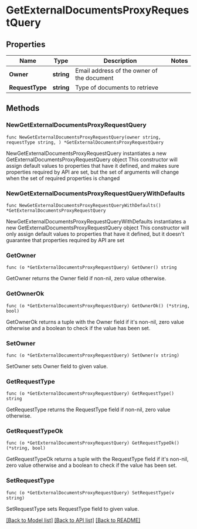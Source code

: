 # GetExternalDocumentsProxyRequestQuery

## Properties

Name | Type | Description | Notes
------------ | ------------- | ------------- | -------------
**Owner** | **string** | Email address of the owner of the document | 
**RequestType** | **string** | Type of documents to retrieve | 

## Methods

### NewGetExternalDocumentsProxyRequestQuery

`func NewGetExternalDocumentsProxyRequestQuery(owner string, requestType string, ) *GetExternalDocumentsProxyRequestQuery`

NewGetExternalDocumentsProxyRequestQuery instantiates a new GetExternalDocumentsProxyRequestQuery object
This constructor will assign default values to properties that have it defined,
and makes sure properties required by API are set, but the set of arguments
will change when the set of required properties is changed

### NewGetExternalDocumentsProxyRequestQueryWithDefaults

`func NewGetExternalDocumentsProxyRequestQueryWithDefaults() *GetExternalDocumentsProxyRequestQuery`

NewGetExternalDocumentsProxyRequestQueryWithDefaults instantiates a new GetExternalDocumentsProxyRequestQuery object
This constructor will only assign default values to properties that have it defined,
but it doesn't guarantee that properties required by API are set

### GetOwner

`func (o *GetExternalDocumentsProxyRequestQuery) GetOwner() string`

GetOwner returns the Owner field if non-nil, zero value otherwise.

### GetOwnerOk

`func (o *GetExternalDocumentsProxyRequestQuery) GetOwnerOk() (*string, bool)`

GetOwnerOk returns a tuple with the Owner field if it's non-nil, zero value otherwise
and a boolean to check if the value has been set.

### SetOwner

`func (o *GetExternalDocumentsProxyRequestQuery) SetOwner(v string)`

SetOwner sets Owner field to given value.


### GetRequestType

`func (o *GetExternalDocumentsProxyRequestQuery) GetRequestType() string`

GetRequestType returns the RequestType field if non-nil, zero value otherwise.

### GetRequestTypeOk

`func (o *GetExternalDocumentsProxyRequestQuery) GetRequestTypeOk() (*string, bool)`

GetRequestTypeOk returns a tuple with the RequestType field if it's non-nil, zero value otherwise
and a boolean to check if the value has been set.

### SetRequestType

`func (o *GetExternalDocumentsProxyRequestQuery) SetRequestType(v string)`

SetRequestType sets RequestType field to given value.



[[Back to Model list]](../README.md#documentation-for-models) [[Back to API list]](../README.md#documentation-for-api-endpoints) [[Back to README]](../README.md)


